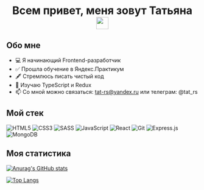 <h1 align="center">Всем привет, меня зовут Татьяна 
<img src="https://github.com/blackcater/blackcater/raw/main/images/Hi.gif" height="32"/></h1>

## Обо мне

- 💻 Я начинающий Frontend-разработчик
- ✅ Прошла обучение в Яндекс.Практикум
- 🖋 Стремлюсь писать чистый код
- 📖 Изучаю TypeScript и Redux
- 📫 Со мной можно связаться: tat-rs@yandex.ru или телеграм: @tat_rs

## Мой стек

![HTML5](https://img.shields.io/badge/html5-%23E34F26.svg?style=for-the-badge&logo=html5&logoColor=white)  ![CSS3](https://img.shields.io/badge/css3-%231572B6.svg?style=for-the-badge&logo=css3&logoColor=white)  ![SASS](https://img.shields.io/badge/SASS-hotpink.svg?style=for-the-badge&logo=SASS&logoColor=white)  ![JavaScript](https://img.shields.io/badge/javascript-%23323330.svg?style=for-the-badge&logo=javascript&logoColor=%23F7DF1E)  ![React](https://img.shields.io/badge/react-%2320232a.svg?style=for-the-badge&logo=react&logoColor=%2361DAFB) 	![Git](https://img.shields.io/badge/git-%23F05033.svg?style=for-the-badge&logo=git&logoColor=white)  ![Express.js](https://img.shields.io/badge/express.js-%23404d59.svg?style=for-the-badge&logo=express&logoColor=%2361DAFB)  ![MongoDB](https://img.shields.io/badge/MongoDB-%234ea94b.svg?style=for-the-badge&logo=mongodb&logoColor=white)

## Моя статистика

[![Anurag's GitHub stats](https://github-readme-stats.vercel.app/api?username=tat-rs)](https://github.com/tat-rs/github-readme-stats)

[![Top Langs](https://github-readme-stats.vercel.app/api/top-langs/?username=tat-rs&layout=compact)](https://github.com/tat-rs/github-readme-stats)